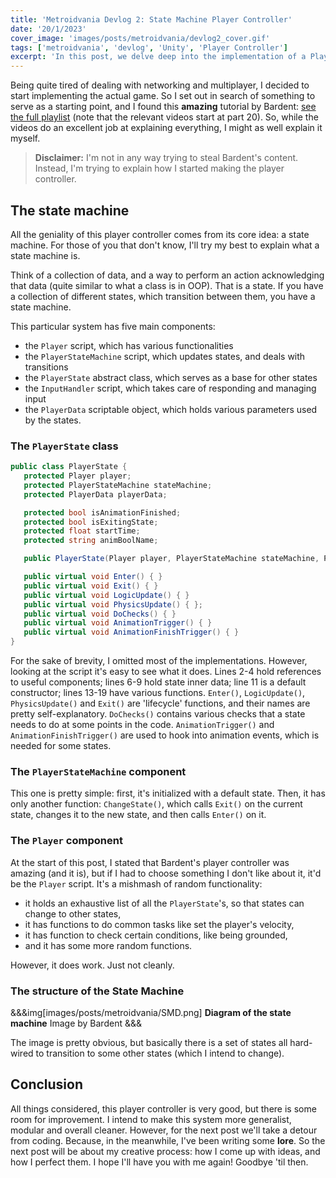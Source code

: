 ```yaml
---
title: 'Metroidvania Devlog 2: State Machine Player Controller'
date: '20/1/2023'
cover_image: 'images/posts/metroidvania/devlog2_cover.gif'
tags: ['metroidvania', 'devlog', 'Unity', 'Player Controller']
excerpt: 'In this post, we delve deep into the implementation of a Player Controller'
---
```


Being quite tired of dealing with networking and multiplayer, I decided to start implementing the actual game. So I set out in search of something to serve as a starting point, and I found this **amazing** tutorial by Bardent: [see the full playlist](https://youtube.com/playlist?list=PLy78FINcVmjA0zDBhLuLNL1Jo6xNMMq-W) (note that the relevant videos start at part 20). So, while the videos do an excellent job at explaining everything, I might as well explain it myself.

> **Disclaimer:** I'm not in any way trying to steal Bardent's content. Instead, I'm trying to explain how I started making the player controller.

## The state machine

All the geniality of this player controller comes from its core idea: a state machine. For those of you that don't know, I'll try my best to explain what a state machine is.

Think of a collection of data, and a way to perform an action acknowledging that data (quite similar to what a class is in OOP). That is a state. If you have a collection of different states, which transition between them, you have a state machine.

This particular system has five main components:

- the `Player` script, which has various functionalities
- the `PlayerStateMachine` script, which updates states, and deals with transitions
- the `PlayerState` abstract class, which serves as a base for other states
- the `InputHandler` script, which takes care of responding and managing input
- the `PlayerData` scriptable object, which holds various parameters used by the states.

### The `PlayerState` class

```cs showLineNumbers
public class PlayerState {
   protected Player player;
   protected PlayerStateMachine stateMachine;
   protected PlayerData playerData;

   protected bool isAnimationFinished;
   protected bool isExitingState;
   protected float startTime;
   protected string animBoolName;

   public PlayerState(Player player, PlayerStateMachine stateMachine, PlayerData playerData, string animBoolName) { }

   public virtual void Enter() { }
   public virtual void Exit() { }
   public virtual void LogicUpdate() { }
   public virtual void PhysicsUpdate() { };
   public virtual void DoChecks() { }
   public virtual void AnimationTrigger() { }
   public virtual void AnimationFinishTrigger() { }
}
```

For the sake of brevity, I omitted most of the implementations. However, looking at the script it's easy to see what it does. Lines 2-4 hold references to useful components; lines 6-9 hold state inner data; line 11 is a default constructor; lines 13-19 have various functions. `Enter()`, `LogicUpdate()`, `PhysicsUpdate()` and `Exit()` are 'lifecycle' functions, and their names are pretty self-explanatory. `DoChecks()` contains various checks that a state needs to do at some points in the code. `AnimationTrigger()` and `AnimationFinishTrigger()` are used to hook into animation events, which is needed for some states.

### The `PlayerStateMachine` component

This one is pretty simple: first, it's initialized with a default state. Then, it has only another function: `ChangeState()`, which calls `Exit()` on the current state, changes it to the new state, and then calls `Enter()` on it.

### The `Player` component

At the start of this post, I stated that Bardent's player controller was amazing (and it is), but if I had to choose something I don't like about it, it'd be the `Player` script. It's a mishmash of random functionality:

- it holds an exhaustive list of all the `PlayerState`'s, so that states can change to other states,
- it has functions to do common tasks like set the player's velocity,
- it has function to check certain conditions, like being grounded,
- and it has some more random functions.

However, it does work. Just not cleanly.

### The structure of the State Machine

&&&img[images/posts/metroidvania/SMD.png]
**Diagram of the state machine** Image by Bardent
&&&

The image is pretty obvious, but basically there is a set of states all hard-wired to transition to some other states (which I intend to change).

## Conclusion

All things considered, this player controller is very good, but there is some room for improvement. I intend to make this system more generalist, modular and overall cleaner. However, for the next post we'll take a detour from coding. Because, in the meanwhile, I've been writing some **lore**. So the next post will be about my creative process: how I come up with ideas, and how I perfect them. I hope I'll have you with me again! Goodbye 'til then.
